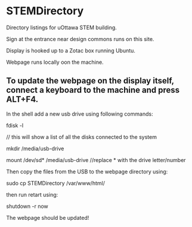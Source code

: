 # STEMDirectory
Directory listings for uOttawa STEM building.

Sign at the entrance near design commons runs on this site. 

Display is hooked up to a Zotac box running Ubuntu.

Webpage runs locally oon the machine. 

## To update the webpage on the display itself, connect a keyboard to the machine and press ALT+F4. 

In the shell add a new usb drive using following commands:

  fdisk -l 
  
  // this will show a list of all the disks connected to the system
  
  mkdir  /media/usb-drive 
  
  mount /dev/sd* /media/usb-drive //replace * with the drive letter/number

Then copy the files from the USB to the webpage directory using:

  sudo cp STEMDirectory /var/www/html/ 

then run retart using:

  shutdown -r now

The webpage should be updated! 

  
